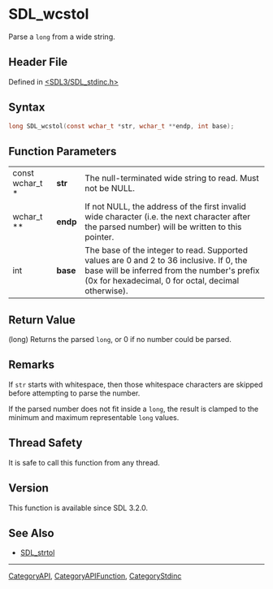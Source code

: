 # SDL_wcstol

Parse a `long` from a wide string.

## Header File

Defined in [<SDL3/SDL_stdinc.h>](https://github.com/libsdl-org/SDL/blob/main/include/SDL3/SDL_stdinc.h)

## Syntax

```c
long SDL_wcstol(const wchar_t *str, wchar_t **endp, int base);
```

## Function Parameters

|                 |          |                                                                                                                                                                                               |
| --------------- | -------- | --------------------------------------------------------------------------------------------------------------------------------------------------------------------------------------------- |
| const wchar_t * | **str**  | The null-terminated wide string to read. Must not be NULL.                                                                                                                                    |
| wchar_t **      | **endp** | If not NULL, the address of the first invalid wide character (i.e. the next character after the parsed number) will be written to this pointer.                                               |
| int             | **base** | The base of the integer to read. Supported values are 0 and 2 to 36 inclusive. If 0, the base will be inferred from the number's prefix (0x for hexadecimal, 0 for octal, decimal otherwise). |

## Return Value

(long) Returns the parsed `long`, or 0 if no number could be parsed.

## Remarks

If `str` starts with whitespace, then those whitespace characters are
skipped before attempting to parse the number.

If the parsed number does not fit inside a `long`, the result is clamped to
the minimum and maximum representable `long` values.

## Thread Safety

It is safe to call this function from any thread.

## Version

This function is available since SDL 3.2.0.

## See Also

- [SDL_strtol](SDL_strtol)

----
[CategoryAPI](CategoryAPI), [CategoryAPIFunction](CategoryAPIFunction), [CategoryStdinc](CategoryStdinc)

